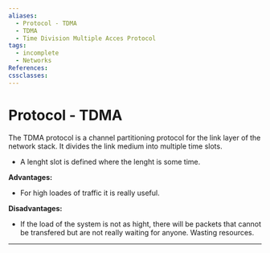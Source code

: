 ```yaml
---
aliases:
  - Protocol - TDMA
  - TDMA
  - Time Division Multiple Acces Protocol
tags:
  - incomplete
  - Networks
References: 
cssclasses:
---
```

# Protocol - TDMA
The TDMA protocol is a channel partitioning protocol for the link layer of the network stack. It divides the link medium into multiple time slots. 
+ A lenght slot is defined where the lenght is some time. 

**Advantages:** 
+ For high loades of traffic it is really useful. 

**Disadvantages:** 
+ If the load of the system is not as hight, there will be packets that cannot be transfered but are not really waiting for anyone. Wasting resources. 
***